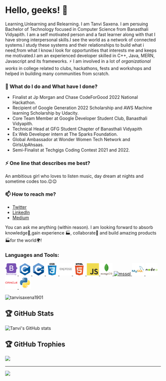 # Hello, geeks! 👋

Learning,Unlearning and Relearning.
I am Tanvi Saxena. I am persuing Bachelor of Technology focused in Computer Science from Banasthali Vidyapith. I am a self motivated person and a fast learner along with that I have strong interpersonal skills.I see the world as a network of connected systems.I study these systems and their relationships to build what i need,from what I know.I look for opportunities that interests me and keeps me motivated.I am an experienced developer skilled in C++, Java, MERN, Javascript and its frameworks. ⚡ I am involved in a lot of *organizational works* in college related to clubs, hackathons, fests and workshops and helped in building many communities from scratch.

### 🌱 What do I do and What have I done? 
- Finalist at Jp Morgan and Chase CodeForGood 2022 National Hackathon.
- Recipient of Google Generation 2022 Scholarship and AWS Machine learning Scholarship by Udacity. 
- Core Team Member at Google Developer Student Club, Banasthali Vidyapith.
- Technical Head at GFG Student Chapter of Banasthali Vidyapith
- Ex Web Developer intern at The Sparks Foundation.
- Global Ambassador at Wonder Women Tech Network and GirlsUpAhsaas.
- Semi-Finalist at Techgigs Coding Contest 2021 and 2022.

### ⚡ One line that describes me best? 
An ambitious girl who loves to listen music, day dream at nights and sometime codes too.😉😉

### 📫 How to reach me?
- [Twitter](https://twitter.com/TanviSaxena18)
- [LinkedIn](https://www.linkedin.com/in/tanvi-saxena-19t01/) 
- [Medium](https://medium.com/@tanvisaxena1901)


You can ask me anything (within reason). I am looking forward to absorb knowledge🧠,gain experience 🏭, collaborate🤝 and build amazing products 🏭for the world🌍!


<h3 align="left">Languages and Tools:</h3>
<p align="left"> <a href="https://getbootstrap.com" target="_blank" rel="noreferrer"> <img src="https://raw.githubusercontent.com/devicons/devicon/master/icons/bootstrap/bootstrap-plain-wordmark.svg" alt="bootstrap" width="40" height="40"/> </a> <a href="https://www.cprogramming.com/" target="_blank" rel="noreferrer"> <img src="https://raw.githubusercontent.com/devicons/devicon/master/icons/c/c-original.svg" alt="c" width="40" height="40"/> </a> <a href="https://www.w3schools.com/cpp/" target="_blank" rel="noreferrer"> <img src="https://raw.githubusercontent.com/devicons/devicon/master/icons/cplusplus/cplusplus-original.svg" alt="cplusplus" width="40" height="40"/> </a> <a href="https://www.w3schools.com/css/" target="_blank" rel="noreferrer"> <img src="https://raw.githubusercontent.com/devicons/devicon/master/icons/css3/css3-original-wordmark.svg" alt="css3" width="40" height="40"/> </a> <a href="https://expressjs.com" target="_blank" rel="noreferrer"> <img src="https://raw.githubusercontent.com/devicons/devicon/master/icons/express/express-original-wordmark.svg" alt="express" width="40" height="40"/> </a> <a href="https://www.w3.org/html/" target="_blank" rel="noreferrer"> <img src="https://raw.githubusercontent.com/devicons/devicon/master/icons/html5/html5-original-wordmark.svg" alt="html5" width="40" height="40"/> </a> <a href="https://developer.mozilla.org/en-US/docs/Web/JavaScript" target="_blank" rel="noreferrer"> <img src="https://raw.githubusercontent.com/devicons/devicon/master/icons/javascript/javascript-original.svg" alt="javascript" width="40" height="40"/> </a> <a href="https://www.mongodb.com/" target="_blank" rel="noreferrer"> <img src="https://raw.githubusercontent.com/devicons/devicon/master/icons/mongodb/mongodb-original-wordmark.svg" alt="mongodb" width="40" height="40"/> </a> <a href="https://www.microsoft.com/en-us/sql-server" target="_blank" rel="noreferrer"> <img src="https://www.svgrepo.com/show/303229/microsoft-sql-server-logo.svg" alt="mssql" width="40" height="40"/> </a> <a href="https://www.mysql.com/" target="_blank" rel="noreferrer"> <img src="https://raw.githubusercontent.com/devicons/devicon/master/icons/mysql/mysql-original-wordmark.svg" alt="mysql" width="40" height="40"/> </a> <a href="https://nodejs.org" target="_blank" rel="noreferrer"> <img src="https://raw.githubusercontent.com/devicons/devicon/master/icons/nodejs/nodejs-original-wordmark.svg" alt="nodejs" width="40" height="40"/> </a> <a href="https://www.oracle.com/" target="_blank" rel="noreferrer"> <img src="https://raw.githubusercontent.com/devicons/devicon/master/icons/oracle/oracle-original.svg" alt="oracle" width="40" height="40"/> </a> <a href="https://www.python.org" target="_blank" rel="noreferrer"> <img src="https://raw.githubusercontent.com/devicons/devicon/master/icons/python/python-original.svg" alt="python" width="40" height="40"/> </a> </p>

<p><img align="center" src="https://github-readme-stats.vercel.app/api/top-langs?username=tanvisaxena1901&show_icons=true&locale=en&layout=compact" alt="tanvisaxena1901" />
</p>

## 🏆 GitHub Stats
![Tanvi's GitHub stats](https://github-readme-stats.vercel.app/api?username=tanvisaxena1901&theme=dark&show_icons=true)

## 🏆 GitHub Trophies
![](https://github-profile-trophy.vercel.app/?username=tanvisaxena1901&theme=radical&no-frame=false&no-bg=true&margin-w=4)

---
[![](https://visitcount.itsvg.in/api?id=tanvisaxena1901&icon=0&color=0)](https://visitcount.itsvg.in)




